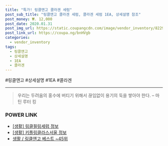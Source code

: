 ```yaml
--- 
title: "특가! 링클앤고 콜라겐 세럼" 
post_sub_title: "링클앤고 콜라겐 세럼, 콜라겐 세럼 1EA, 상세설명 참조" 
post_money: ₩. 12,000 
post_date: 2020.01.31 
post_img_url: https://static.coupangcdn.com/image/vendor_inventory/8229/0a28807c1a2fbe8739d3ae315ed117764d61ce31cde5699a18bd4dddedb1.jpg 
post_link_url: https://coupa.ng/bnHVgb 
categories: 
  - vendor_inventory 
tags: 
  - 링클앤고 
  - 상세설명 
  - 1EA 
  - 콜라겐 
--- 
```

  #링클앤고 #상세설명 #1EA #콜라겐 
<hr> 

> 우리는 두려움의 홍수에 버티기 위해서 끊임없이 용기의 둑을 쌓아야 한다. – 마틴 루터 킹 


### POWER LINK

* <a href="https://blog.naver.com/fasyy4321/221760555758" target="_blank"> [생활] 링클필링세럼 정보 </a>
* <a href="https://blog.naver.com/santokki14/221773758790" target="_blank"> [생활] 키플링클라스서울 정보 </a>
* <a href="https://blog.naver.com/santokki14/221790968390" target="_blank">생활 / 링클앤고 베스트 ~45위</a>
